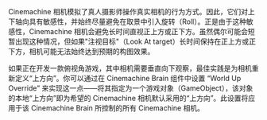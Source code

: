 Cinemachine 相机模拟了真人摄影师操作真实相机的行为方式。因此，它们对上下轴向具有敏感性，并始终尽量避免在取景中引入旋转（Roll）。正是由于这种敏感性，Cinemachine 相机会避免长时间直视正上方或正下方。虽然偶尔可能会短暂出现这种情况，但如果"注视目标"（Look At target）长时间保持在正上方或正下方，相机可能无法始终达到预期的构图效果。

如果正在开发一款俯视角游戏，其中相机需要垂直向下观察，最佳实践是为相机重新定义“上方向”。你可以通过在 Cinemachine Brain 组件中设置 “World Up Override” 来实现这一点——将其指定为一个游戏对象（GameObject），该对象的本地“上方向”即为希望的 Cinemachine 相机默认采用的“上方向”。此设置将应用于该 Cinemachine Brain 所控制的所有 Cinemachine 相机。


